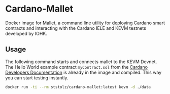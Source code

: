 # Cardano-Mallet

Docker image for [Mallet](https://github.com/input-output-hk/mallet), a command line utility for deploying Cardano smart contracts and interacting with the Cardano IELE and KEVM testnets developed by IOHK.

## Usage

The following command starts and connects mallet to the KEVM Devnet. The Hello World example contract `myContract.sol` from the [Cardano Developers Documentation](https://developers.cardano.org/en/virtual-machines/kevm/getting-started/mallet-end-to-end/) is already in the image and compiled. This way you can start testing instantly.

```bash
docker run -ti --rm ststolz/cardano-mallet:latest kevm -d ./data
```

